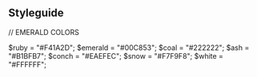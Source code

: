 ## Styleguide


// EMERALD COLORS

$ruby = 	"#F41A2D";
$emerald = 	"#00C853";
$coal = 	"#222222";
$ash =		"#B1BFB7";
$conch = 	"#EAEFEC";
$snow = 	"#F7F9F8";
$white = 	"#FFFFFF";